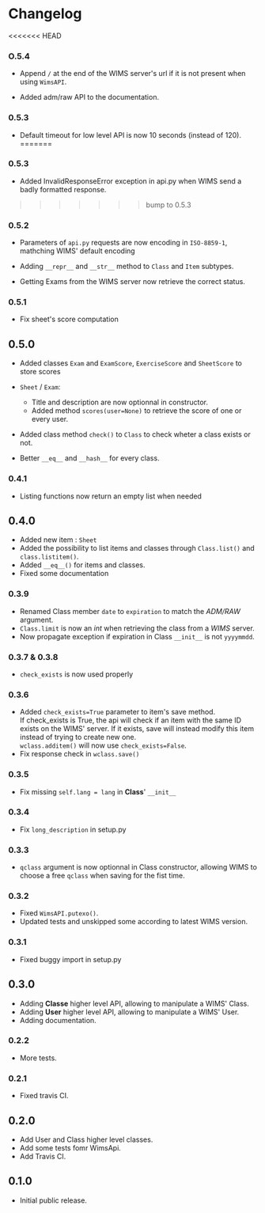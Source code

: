 # Changelog


<<<<<<< HEAD
### O.5.4

* Append `/` at the end of the WIMS server's url if it is not present when using
`WimsAPI`.

* Added adm/raw API to the documentation.

### 0.5.3

* Default timeout for low level API is now 10 seconds (instead of 120).
=======
### 0.5.3

* Added InvalidResponseError exception in api.py when WIMS send a badly formatted response.
>>>>>>> bump to 0.5.3


### 0.5.2

* Parameters of `api.py` requests are now encoding in `ISO-8859-1`, mathching WIMS'
  default encoding
  
* Adding `__repr__` and `__str__` method to `Class` and `Item` subtypes.

* Getting Exams from the WIMS server now retrieve the correct status.


### 0.5.1

* Fix sheet's score computation


## 0.5.0

* Added classes `Exam` and `ExamScore`, `ExerciseScore` and `SheetScore`
to store scores

* `Sheet` / `Exam`:
    * Title and description are now optionnal in constructor.
    * Added method `scores(user=None)` to retrieve the score of one or every user.

* Added class method `check()` to `Class` to check wheter a class exists or not.

* Better `__eq__` and `__hash__` for every class.


### 0.4.1

* Listing functions now return an empty list when needed


## 0.4.0

* Added new item : `Sheet`
* Added the possibility to list items and classes through `Class.list()` and
    `class.listitem()`.
* Added `__eq__()` for items and classes.
* Fixed some documentation


### 0.3.9

* Renamed Class member `date` to `expiration` to match the *ADM/RAW* argument.
* `Class.limit` is now an *int* when retrieving the class from a *WIMS* server.
* Now propagate exception if expiration in Class `__init__` is not `yyyymmdd`.

### 0.3.7 & 0.3.8

* `check_exists` is now used properly


### 0.3.6

* Added `check_exists=True` parameter to item's save method.  
    If check_exists is True, the api will check if an item with the same ID
    exists on the WIMS' server. If it exists, save will instead modify this
    item instead of trying to create new one.  
    `wclass.additem()` will now use `check_exists=False`.
* Fix response check in `wclass.save()`


### 0.3.5

* Fix missing `self.lang = lang` in **Class**' `__init__`


### 0.3.4

* Fix `long_description` in setup.py


### 0.3.3

* `qclass` argument is now optionnal in Class constructor,
   allowing WIMS to choose a free `qclass` when saving for
   the fist time. 


### 0.3.2

* Fixed `WimsAPI.putexo()`.
* Updated tests and unskipped some according to latest WIMS version.


### 0.3.1

* Fixed buggy import in setup.py


## 0.3.0

* Adding **Classe** higher level API, allowing to manipulate a WIMS' Class.
* Adding **User** higher level API, allowing to manipulate a WIMS' User.
* Adding documentation.


### 0.2.2

* More tests.


### 0.2.1

* Fixed travis CI.


## 0.2.0

* Add User and Class higher level classes.
* Add some tests fomr WimsApi.
* Add Travis CI.


## 0.1.0

* Initial public release.
